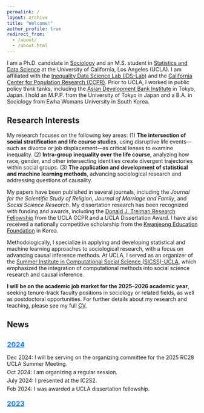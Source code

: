 ```yaml
---
permalink: /
layout: archive
title: "Welcome!"
author_profile: true
redirect_from: 
  - /about/
  - /about.html
---
```




I am a Ph.D. candidate in [Sociology](https://soc.ucla.edu/) and an M.S. student in [Statistics and Data Science](https://statistics.ucla.edu/) at the University of California, Los Angeles (UCLA). I am affiliated with the [Inequality Data Science Lab (IDS-Lab)](https://www.inequalitydatasciencelab.org/) and the [California Center for Population Research (CCPR)](https://ccpr.ucla.edu/). Prior to UCLA, I worked in public policy think tanks, including the [Asian Development Bank Institute](https://www.adb.org/adbi/main) in Tokyo, Japan. I hold an M.P.P. from the University of Tokyo in Japan and a B.A. in Sociology from Ewha Womans University in South Korea.

## Research Interests 
My research focuses on the following key areas: (1) **The intersection of social stratification and life course studies**, using disruptive life events—such as divorce or job displacement—as critical lenses to examine inequality. (2) **Intra-group inequality over the life course**, analyzing how race, gender, and other intersecting identities create divergent trajectories within social groups. (3) **The application and development of statistical and machine learning methods**, advancing sociological research and addressing questions of causality.

My papers have been published in several journals, including the _Journal for the Scientific Study of Religion_, _Journal of Marriage and Family_, and _Social Science Research_. My dissertation research has been recognized with funding and awards, including the [Donald J. Treiman Research Fellowship](https://ccpr.ucla.edu/funding/treiman-research-fellowship/) from the UCLA CCPR and a UCLA Dissertation Award. I have also received a nationally competitive scholarship from the [Kwanjeong Education Foundation](https://www.ikef.or.kr/) in Korea.

Methodologically, I specialize in applying and developing statistical and machine learning approaches to sociological research, with a focus on advancing causal inference methods. At UCLA, I served as an organizer of the [Summer Institute in Computational Social Science (SICSS)-UCLA](https://sicss.io/2023/ucla/), which emphasized the integration of computational methods into social science research and causal inference. 

**I will be on the academic job market for the 2025–2026 academic year**, seeking tenure-track faculty positions in sociology or related fields, as well as postdoctoral opportunities. For further details about my research and teaching, please see my full [CV](/files/CV_NJ.pdf). 


## News
<style>
  ul.news-list {
    list-style-type: none; /* Removes default bullet points */
    padding-left: 0; /* Removes default padding */
    margin-top: 30px; /* Adds top margin */
  }

  ul.news-list li {
    margin-bottom: 20px; /* Adds space between news blocks */
  }

  .news-content {
    display: block; /* Default visibility for 2024 news */
    padding-top: 10px; /* Adds spacing above content */
  }

  .news-content.hidden {
    display: none; /* Hidden by default for previous years */
  }

  .year-title {
    font-weight: bold; /* Makes the year title bold */
    font-size: 18px; /* Increases font size for better visibility */
    margin-bottom: 5px; /* Adds spacing below the year title */
    cursor: pointer; /* Indicates that the title is clickable */
    color: #007BFF; /* Adds a clickable link color */
    text-decoration: underline; /* Makes it look like a link */
  }

  .news-content ul {
    list-style-type: none; /* Removes bullet points for inner lists */
    padding-left: 0; /* Removes padding for inner lists */
    margin: 0; /* Removes margin for inner lists */
  }

  .news-content ul li {
    margin-bottom: 5px; /* Adds spacing between items in the same block */
  }

  @media (max-width: 768px) { /* Adjusts for devices with width up to 768px */
    ul.news-list {
      margin-top: 20px; /* Reduces top margin on smaller screens */
    }
  }
</style>

<script>
  function toggle_visibility(event, id) {
    event.preventDefault();
    var element = document.getElementById(id);
    if (element.classList.contains('hidden')) {
      element.classList.remove('hidden');
    } else {
      element.classList.add('hidden');
    }
  }
</script>

<ul class="news-list">
  <!-- 2024 News - Visible by Default -->
  <li>
    <div class="year-title">2024</div>
    <div class="news-content">
      <ul>
        <li>Dec 2024: I will be serving on the organizing committee for the 2025 RC28 UCLA Summer Meeting.</li>
        <li>Oct 2024: I am organizing a regular session.</li>
        <li>July 2024: I presented at the IC2S2.</li>
        <li>Feb 2024: I was awarded a UCLA dissertation fellowship.</li>
      </ul>
    </div>
  </li>

  <!-- 2023 News - Hidden by Default -->
  <li>
    <div class="year-title" onclick="toggle_visibility(event, 'news-2023');">2023</div>
    <div id="news-2023" class="news-content hidden">
      <ul>
        <li>08/21/2023: XX.</li>
        <li>08/03/2023: o.</li>
        <li>07/29/2023: DD.</li>
      </ul>
    </div>
  </li>
</ul>



